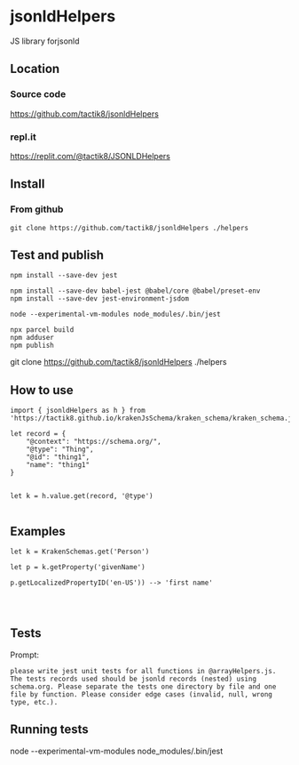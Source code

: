 # jsonldHelpers

JS library forjsonld

## Location

### Source code
https://github.com/tactik8/jsonldHelpers

### repl.it
https://replit.com/@tactik8/JSONLDHelpers


## Install

### From github
```
git clone https://github.com/tactik8/jsonldHelpers ./helpers
```

## Test and publish

```
npm install --save-dev jest

npm install --save-dev babel-jest @babel/core @babel/preset-env
npm install --save-dev jest-environment-jsdom

node --experimental-vm-modules node_modules/.bin/jest

npx parcel build
npm adduser
npm publish

```

git clone https://github.com/tactik8/jsonldHelpers ./helpers




## How to use

```
import { jsonldHelpers as h } from 'https://tactik8.github.io/krakenJsSchema/kraken_schema/kraken_schema.js'

let record = {
	"@context": "https://schema.org/",
	"@type": "Thing",
	"@id": "thing1",
	"name": "thing1"
}


let k = h.value.get(record, '@type')


```

## Examples

```
let k = KrakenSchemas.get('Person')

let p = k.getProperty('givenName')

p.getLocalizedPropertyID('en-US')) --> 'first name'




```

## Tests

Prompt:
```
please write jest unit tests for all functions in @arrayHelpers.js. The tests records used should be jsonld records (nested) using schema.org. Please separate the tests one directory by file and one file by function. Please consider edge cases (invalid, null, wrong type, etc.).
```


## Running tests
node --experimental-vm-modules node_modules/.bin/jest


